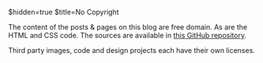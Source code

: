$hidden=true
$title=No Copyright

The content of the posts & pages on this blog are free domain. As are the HTML and CSS code. The sources are available in [this GitHub repository](https://github.com/Fizzadar/pointlessramblings.com).

Third party images, code and design projects each have their own licenses.
